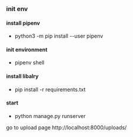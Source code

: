 
### init env
#### install pipenv
 * python3 -m pip install --user pipenv

#### init environment
* pipenv shell

#### install libalry
* pip install -r requirements.txt

#### start
* python manage.py runserver

go to upload page http://localhost:8000/uploads/
